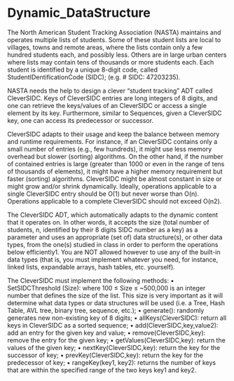 
# Dynamic_DataStructure
The North American Student Tracking Association (NASTA) maintains and operates multiple lists of
students. Some of these student lists are local to villages, towns and remote areas, where the lists
contain only a few hundred students each, and possibly less. Others are in large urban centers where
lists may contain tens of thousands or more students each.
Each student is identified by a unique 8-digit code, called StudentIDentificationCode (SIDC); (e.g. #
SIDC: 47203235).

NASTA needs the help to design a clever “student tracking” ADT called CleverSIDC. Keys of
CleverSIDC entries are long integers of 8 digits, and one can retrieve the keys/values of an
CleverSIDC or access a single element by its key. Furthermore, similar to Sequences, given a
CleverSIDC key, one can access its predecessor or successor.

CleverSIDC adapts to their usage and keep the balance between memory and runtime requirements.
For instance, if an CleverSIDC contains only a small number of entries (e.g., few hundreds), it might
use less memory overhead but slower (sorting) algorithms. On the other hand, if the number of
contained entries is large (greater than 1000 or even in the range of tens of thousands of elements), it
might have a higher memory requirement but faster (sorting) algorithms. CleverSIDC might be almost
constant in size or might grow and/or shrink dynamically. Ideally, operations applicable to a single
CleverSIDC entry should be O(1) but never worse than O(n). Operations applicable to a complete
CleverSIDC should not exceed O(n2).

The CleverSIDC ADT, which automatically adapts to the dynamic content that it operates on.
In other words, it accepts the size (total number of students, n, identified by their
8 digits SIDC number as a key) as a parameter and uses an appropriate (set of)
data structure(s), or other data types, from the one(s) studied in class in order to perform the operations
below efficiently1. You are NOT allowed however to use any of the built-in data types (that is, you
must implement whatever you need, for instance, linked lists, expandable arrays, hash tables, etc.
yourself).

The CleverSIDC must implement the following methods:
• SetSIDCThreshold (Size): where 100 ≤ Size ≤ ~500,000 is an integer number that defines
the size of the list. This size is very important as it will determine what data types or data
structures will be used (i.e. a Tree, Hash Table, AVL tree, binary tree, sequence, etc.);
• generate(): randomly generates new non-existing key of 8 digits;
• allKeys(CleverSIDC): return all keys in CleverSIDC as a sorted sequence;
• add(CleverSIDC,key,value2): add an entry for the given key and value;
• remove(CleverSIDC,key): remove the entry for the given key;
• getValues(CleverSIDC,key): return the values of the given key;
• nextKey(CleverSIDC,key): return the key for the successor of key;
• prevKey(CleverSIDC,key): return the key for the predecessor of key;
• rangeKey(key1, key2): returns the number of keys that are within the specified range of
the two keys key1 and key2.
